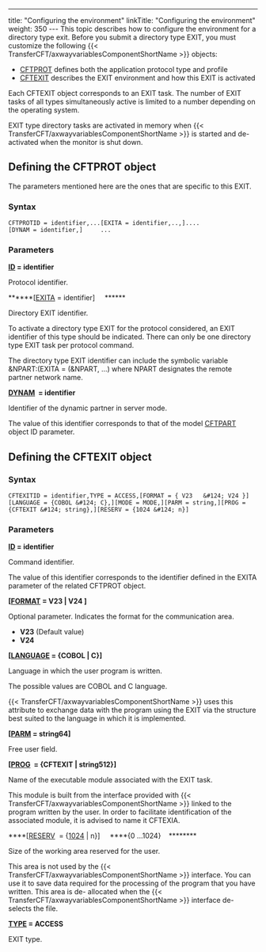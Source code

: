 ---
title: "Configuring  the environment"
linkTitle: "Configuring the environment"
weight: 350
--- This topic describes how to configure the environment for a directory
type exit. Before you submit a directory type EXIT, you must customize
the following {{< TransferCFT/axwayvariablesComponentShortName  >}} objects:

- [CFTPROT](#Defining_the_CFTPROT_object)
    defines both the application protocol type and profile
- [CFTEXIT](#Defining_the_CFTEXIT_object)
    describes the EXIT environment and how this EXIT is activated

Each CFTEXIT object corresponds to an EXIT task. The number of EXIT
tasks of all types simultaneously active is limited to a number depending
on the operating system.

EXIT type directory tasks are activated in memory when {{< TransferCFT/axwayvariablesComponentShortName  >}}
is started and de- activated when the monitor is shut down.

<span id="Defining_the_CFTPROT_object"></span>

## Defining the CFTPROT object

The parameters mentioned here are the ones that are specific to this
EXIT.

### Syntax

`CFTPROTID = identifier,...[EXITA = identifier,..,]....[DYNAM = identifier,]     ...`

### Parameters

******[ID](../../../../c_intro_userinterfaces/command_summary/parameter_intro/id) =
identifier******

Protocol identifier.

******[[EXITA](../../../../c_intro_userinterfaces/command_summary/parameter_intro/exita) =
identifier]     ******

Directory EXIT identifier.

To activate a directory type EXIT for the protocol considered, an EXIT
identifier of this type should be indicated. There can only be one directory
type EXIT task per protocol command.

The directory type EXIT identifier can include the symbolic variable
&NPART:(EXITA = (&NPART, ...) where NPART designates the remote
partner network name.

******[DYNAM](../../../../c_intro_userinterfaces/command_summary/parameter_intro/dynam)  =
identifier******

Identifier of the dynamic partner in server mode.

The value of this identifier corresponds to that of the model [CFTPART](../../../../c_intro_userinterfaces/web_copilot_ui/flow_def_intro/cftpart)
object ID parameter.

<span id="Defining_the_CFTEXIT_object"></span>

## Defining the CFTEXIT object

### Syntax

`CFTEXITID = identifier,TYPE = ACCESS,[FORMAT = { V23   &#124; V24 }][LANGUAGE = {COBOL &#124; C},][MODE = MODE,][PARM = string,][PROG = {CFTEXIT &#124; string},][RESERV = {1024 &#124; n}]`

### Parameters

******[ID](../../../../c_intro_userinterfaces/command_summary/parameter_intro/id) =
identifier******

Command identifier.

The value of this identifier corresponds to the identifier defined in
the EXITA parameter of the related CFTPROT object.

****[[FORMAT](../../../../c_intro_userinterfaces/command_summary/parameter_intro/format)
= V23 &#124; V24 ]****

Optional parameter. Indicates the format
for the communication area.

- ****V23**** (Default value)
- ****V24****

******[[LANGUAGE](../../../../c_intro_userinterfaces/command_summary/parameter_intro/language)
= {COBOL &#124; C}]******

Language in which the user program is written.

The possible values are COBOL and C language.

{{< TransferCFT/axwayvariablesComponentShortName  >}} uses this attribute to exchange data with the program using
the EXIT via the structure best suited to the language in which it is
implemented.

******[[PARM](../../../../c_intro_userinterfaces/command_summary/parameter_intro/parm) =
string64]******

Free user field.

******[[PROG](../../../../c_intro_userinterfaces/command_summary/parameter_intro/prog)  =
{CFTEXIT &#124; string512}]******

Name of the executable module associated with the EXIT task.

This module is built from the interface provided with {{< TransferCFT/axwayvariablesComponentShortName  >}} linked
to the program written by the user. In order to facilitate identification
of the associated module, it is advised to name it CFTEXIA.

****[[RESERV](../../../../c_intro_userinterfaces/command_summary/parameter_intro/reserv)  =
{<u>1024</u> &#124; n}]     ****{0 ...1024}    ********

Size of the working area reserved for the user.

This area is not used by the {{< TransferCFT/axwayvariablesComponentShortName  >}} interface. You can use it
to save data required for the processing of the program that you have
written. This area is de- allocated when the {{< TransferCFT/axwayvariablesComponentShortName  >}} interface de- selects
the file.

******[TYPE](../../../../c_intro_userinterfaces/command_summary/parameter_intro/type) =
ACCESS******

EXIT type.
